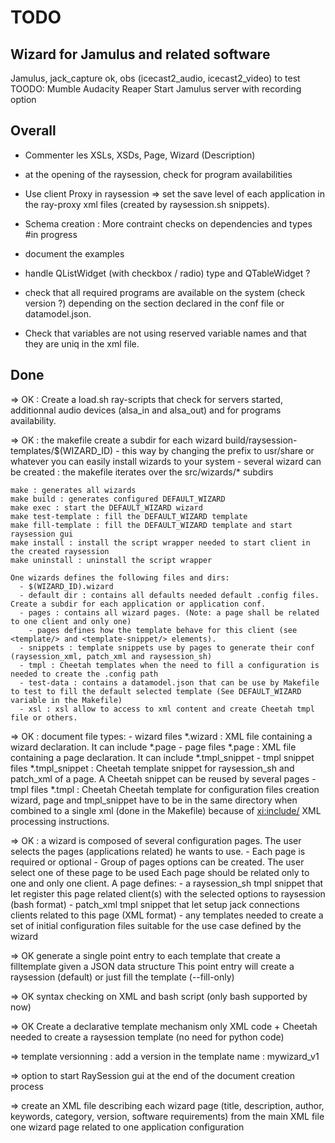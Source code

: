 # TODO

## Wizard for Jamulus and related software

Jamulus, jack_capture ok, obs (icecast2_audio, icecast2_video) to test
TOODO:
  Mumble
  Audacity
  Reaper
  Start Jamulus server with recording option
  
## Overall 

- Commenter les XSLs, XSDs, Page, Wizard (Description)

- at the opening of the raysession, check for program availabilities

- Use client Proxy in raysession
    => set the save level of each application in the ray-proxy xml files (created by raysession.sh snippets).
  
- Schema creation :
  More contraint checks on dependencies and types
  #in progress

- document the examples

- handle QListWidget (with checkbox / radio) type and QTableWidget ?

- check that all required programs are available on the system (check version ?) depending on the section declared in the conf file or datamodel.json. 

- Check that variables are not using reserved variable names and that they are uniq in the xml file.
  

## Done

=> OK : Create a load.sh ray-scripts that check for servers started, additionnal audio devices (alsa_in and alsa_out) and for programs availability.

=> OK : the makefile create a subdir for each wizard build/raysession-templates/$(WIZARD_ID)
    - this way by changing the prefix to usr/share or whatever you can easily install wizards to your system
    - several wizard can be created : the makefile iterates over the src/wizards/* subdirs
    
    make : generates all wizards
    make build : generates configured DEFAULT_WIZARD
    make exec : start the DEFAULT_WIZARD wizard
    make test-template : fill the DEFAULT_WIZARD template
    make fill-template : fill the DEFAULT_WIZARD template and start raysession gui
    make install : install the script wrapper needed to start client in the created raysession
    make uninstall : uninstall the script wrapper 
    
    One wizards defines the following files and dirs:
      - $(WIZARD_ID).wizard
      - default dir : contains all defaults needed default .config files. Create a subdir for each application or application conf.
      - pages : contains all wizard pages. (Note: a page shall be related to one client and only one) 
        - pages defines how the template behave for this client (see <template/> and <template-snippet/> elements).
      - snippets : template snippets use by pages to generate their conf (raysession_xml, patch_xml and raysession_sh)
      - tmpl : Cheetah templates when the need to fill a configuration is needed to create the .config path
      - test-data : contains a datamodel.json that can be use by Makefile to test to fill the default selected template (See DEFAULT_WIZARD variable in the Makefile)
      - xsl : xsl allow to access to xml content and create Cheetah tmpl file or others.
    
=>  OK : document file types: 
    - wizard files *.wizard : XML file containing a wizard declaration. It can include *.page
    - page files *.page : XML file containing a page declaration. It can include *.tmpl_snippet
    - tmpl snippet files *.tmpl_snippet : Cheetah template snippet for raysession_sh and patch_xml of a page. A Cheetah snippet can be reused by several pages
    - tmpl files *.tmpl : Cheetah Cheetah template for configuration files creation
    wizard, page and tmpl_snippet have to be in the same directory when combined to a single xml (done in the Makefile) because of <xi:include/> XML processing instructions.

=> OK : a wizard is composed of several configuration pages.
  The user selects the pages (applications related) he wants to use.
    - Each page is required or optional
    - Group of pages options can be created. 
      The user select one of these page to be used
  Each page should be related only to one and only one client.
  A page defines:
    - a raysession_sh tmpl snippet that let register this page related client(s) with the selected options to raysession (bash format)
    - patch_xml tmpl snippet that let setup jack connections clients related to this page (XML format)
    - any templates needed to create a set of initial configuration files suitable for the use case defined by the wizard

=>  OK generate a single point entry to each template that create a filltemplate given a JSON data structure
    This point entry will create a raysession (default) or just fill the template (--fill-only)

=>  OK syntax checking on XML and bash script (only bash supported by now)

=>  OK Create a declarative template mechanism 
    only XML code + Cheetah needed to create a raysession template (no need for python code)

=>  template versionning : add a version in the template name : mywizard_v1

=>  option to start RaySession gui at the end of the document creation process

=>  create an XML file describing each wizard page (title, description, author, keywords, category, version, software requirements) from the main XML file
    one wizard page related to one application configuration
